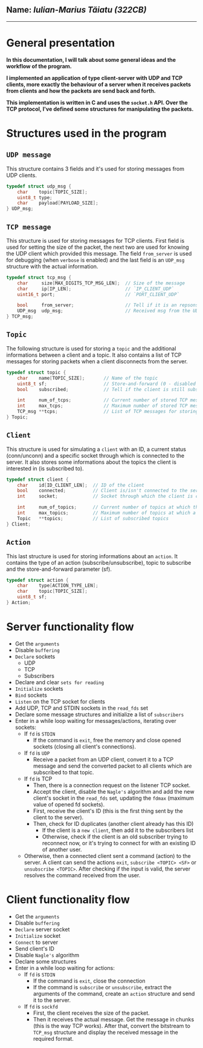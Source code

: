## Name: *Iulian-Marius Tăiatu (322CB)*
---

# General presentation

**In this documentation, I will talk about some general ideas and the workflow of the program.**

**I implemented an application of type client-server with UDP and TCP clients,
more exactly the behaviour of a server when it receives packets from clients and how the packets are send back and forth.**

**This implementation is written in C and uses the `socket.h` API.
Over the TCP protocol, I've defined some structures for manipulating the packets.**

# Structures used in the program

## `UDP message`

This structure contains 3 fields and it's used for storing messages from UDP clients.

```c
typedef struct udp_msg {
	char 	topic[TOPIC_SIZE];
	uint8_t type;
	char 	payload[PAYLOAD_SIZE];
} UDP_msg;
```

## `TCP message`

This structure is used for storing messages for TCP clients. First field is used for setting the size of the packet,
the next two are used for knowing the UDP client which provided this message. The field `from_server` is used for debugging
(when `verbose` is enabled) and the last field is an `UDP_msg` structure with the actual information.

```c
typedef struct tcp_msg {
	char 	 size[MAX_DIGITS_TCP_MSG_LEN]; 	// Size of the message
	char	 ip[IP_LEN];					// `IP_CLIENT_UDP`
	uint16_t port;							// `PORT_CLIENT_UDP`

	bool 	 from_server;					// Tell if it is an repsonse (err msg) from the server
	UDP_msg  udp_msg;						// Received msg from the UDP client with IP `ip` and PORT `port`
} TCP_msg;
```

## `Topic`

The following structure is used for storing a `topic` and the additional informations between a client and a topic.
It also contains a list of TCP messages for storing packets when a client disconnects from the server.

```c
typedef struct topic {
	char 	name[TOPIC_SIZE];		// Name of the topic
	uint8_t sf;						// Store-and-forward (0 - disabled | 1 - enabled)
	bool 	subscribed;				// Tell if the client is still subscribed to this topic

	int 	num_of_tcps;			// Current number of stored TCP messages
	int 	max_tcps;				// Maximum number of stored TCP messages
	TCP_msg **tcps;					// List of TCP messages for storing packets when a client disconnects
} Topic;
```

## `Client`

This structure is used for simulating a `client` with an ID, a current status (conn/unconn) and
a specific socket through which is connected to the server.
It also stores some informations about the topics the client is interested in (is subscribed to).

```c
typedef struct client {
	char 	id[ID_CLIENT_LEN];	// ID of the client
	bool 	connected;			// Client is/isn't connected to the server
	int 	socket;				// Socket through which the client is connected to the server

	int 	num_of_topics;		// Current number of topics at which the client is subscribed
	int 	max_topics;			// Maximum number of topics at which a client can subscribe 
	Topic 	**topics;			// List of subscribed topics
} Client;
```

## `Action`

This last structure is used for storing informations about an `action`.
It contains the type of an action (subscribe/unsubscribe), topic to subscribe and the store-and-forward parameter (sf).

```c
typedef struct action {
	char 	type[ACTION_TYPE_LEN];
	char 	topic[TOPIC_SIZE];
	uint8_t sf;
} Action;
```

# Server functionality flow

- Get the `arguments`
- Disable `buffering`
- `Declare` sockets
    - UDP
    - TCP
    - Subscribers
- Declare and clear `sets for reading`
- `Initialize` sockets
- `Bind` sockets
- `Listen` on the TCP socket for clients
- Add UDP, TCP and STDIN sockets in the `read_fds` set
- Declare some message structures and initialize a list of `subscribers`
- Enter in a while loop waiting for messages/actions, iterating over sockets:
    - If `fd` is `STDIN`
        - If the command is `exit`, free the memory and close opened sockets (closing all client's connections).
    - If `fd` is `UDP`
        - Receive a packet from an UDP client, convert it to a TCP message and send the converted packet
		  to all clients which are subscribed to that topic.
    - If `fd` is TCP
        - Then, there is a connection request on the listener TCP socket.
        - Accept the client, disable the `Nagle's` algorithm and add the new client's socket in the `read_fds` set,
		  updating the `fdmax` (maximum value of opened fd sockets).
        - First, receive the client's ID (this is the first thing sent by the client to the server).
        - Then, check for ID duplicates (another client already has this ID)
            - If the client is a `new client`, then add it to the subscribers list
            - Otherwise, check if the client is an old subscriber trying to reconnect now,
			  or it's trying to connect for with an existing ID of another user.
    - Otherwise, then a connected client sent a command (action) to the server.
	  A client can send the actions `exit`, `subscribe <TOPIC> <SF>` or `unsubscribe <TOPIC>`.
	  After checking if the input is valid, the server resolves the command received from the user.

# Client functionality flow

- Get the `arguments`
- Disable `buffering`
- `Declare` server socket
- `Initialize` socket
- `Connect` to server
- Send client's ID
- Disable `Nagle's` algorithm
- Declare some structures
- Enter in a while loop waiting for actions:
    - If `fd` is `STDIN`
        - If the command is `exit`, close the connection
        - If the command is `subscribe` or `unsubscribe`, extract the arguments of the command,
		  create an `action` structure and send it to the server.
    - If `fd` is `sockfd`
        - First, the client receives the size of the packet.
        - Then it receives the actual message. Get the message in chunks (this is the way TCP works).
		  After that, convert the bitstream to `TCP_msg` structure and display the received message in the required format.
